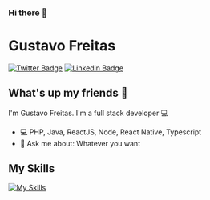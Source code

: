 ### Hi there 👋

<!--
**freitasgustavos/freitasgustavos** is a ✨ _special_ ✨ repository because its `README.md` (this file) appears on your GitHub profile.

Here are some ideas to get you started:

- 🔭 I’m currently working on ...
- 🌱 I’m currently learning ...
- 👯 I’m looking to collaborate on ...
- 🤔 I’m looking for help with ...
- 💬 Ask me about ...
- 📫 How to reach me: ...
- 😄 Pronouns: ...
- ⚡ Fun fact: ...
-->


# Gustavo Freitas 
[![Twitter Badge](https://img.shields.io/badge/-@freitasgustavos-1ca0f1?style=flat-square&labelColor=1ca0f1&logo=twitter&logoColor=white&link=https://twitter.com/freitasgustavos)](https://twitter.com/freitasgustavos) [![Linkedin Badge](https://img.shields.io/badge/-Gustavo_Freitas-blue?style=flat-square&logo=Linkedin&logoColor=white&link=https://www.linkedin.com/in/freitasgustavos/)](https://www.linkedin.com/in/freitasgustavos/) 

## What's up my friends 👋
I'm Gustavo Freitas.
I'm a full stack developer :computer:

<!-- :brain:   I’m currently working at **Maxxi Company** -->
- :computer:   PHP, Java, ReactJS, Node, React Native, Typescript
- 💬   Ask me about: Whatever you want

## My Skills

[![My Skills](https://skillicons.dev/icons?i=html,css,js,ts,php,java,spring,laravel,react,nodejs,npm,yarn,next,nest,express,fastapi,tailwind,mysql,postgres,mongodb,redis,prisma,graphql,docker,apollo,git,bitbucket,github,aws,gcp,firebase,azure,nginx,figma,linux,bash,apple,windows,discord,idea,webstorm,vscode)](https://skillicons.dev)
